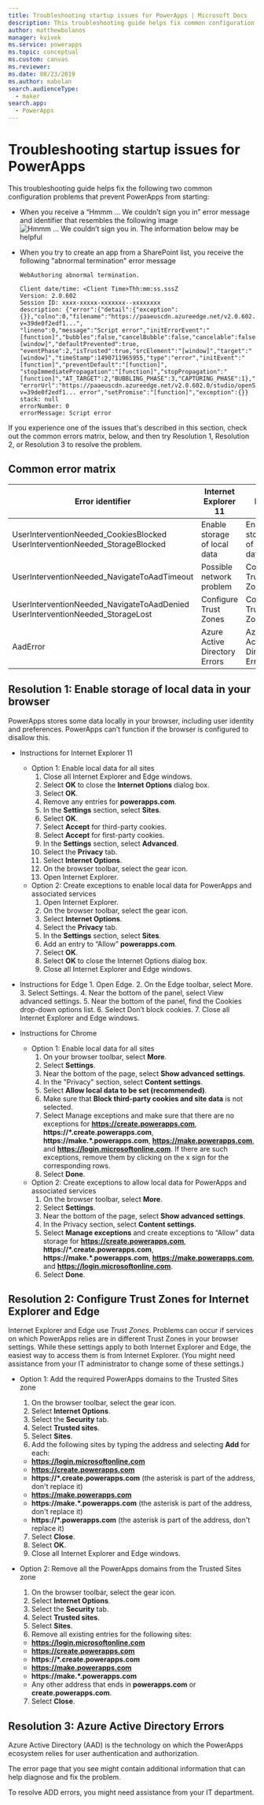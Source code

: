 ```yaml
---
title: Troubleshooting startup issues for PowerApps | Microsoft Docs
description: This troubleshooting guide helps fix common configuration problems that prevent PowerApps from starting.
author: matthewbolanos
manager: kvivek
ms.service: powerapps
ms.topic: conceptual
ms.custom: canvas
ms.reviewer: 
ms.date: 08/23/2019
ms.author: mabolan
search.audienceType: 
  - maker
search.app: 
  - PowerApps
---
```

# Troubleshooting startup issues for PowerApps

This troubleshooting guide helps fix the following two common configuration problems that prevent PowerApps from starting:

- When you receive a “Hmmm … We couldn’t sign you in” error message and identifier that resembles the following image
    ![Hmmm … We couldn’t sign you in. The information below may be helpful](./media/troubleshooting-startup-issues/error.png)

- When you try to create an app from a SharePoint list, you receive the following "abnormal termination" error message
    ```
    WebAuthoring abnormal termination.

    Client date/time: <Client Time>Thh:mm:ss.sssZ
    Version: 2.0.602
    Session ID: xxxx-xxxxx-xxxxxxx--xxxxxxxx
    description: {"error":{"detail":{"exception":{}},"colno":0,"filename":"https://paaeuscdn.azureedge.net/v2.0.602.0/studio/openSource/modified/winjs/js/base.js?v=39de0f2edf1...",
    "lineno":0,"message":"Script error","initErrorEvent":"[function]","bubbles":false,"cancelBubble":false,"cancelable":false,"currentTarget":"[window]","defaultPrevented":true,
    "eventPhase":2,"isTrusted":true,"srcElement":"[window]","target":"[window]","timeStamp":1490711965955,"type":"error","initEvent":"[function]","preventDefault":"[function]",
    "stopImmediatePropagation":"[function]","stopPropagation":"[function]","AT_TARGET":2,"BUBBLING_PHASE":3,"CAPTURING_PHASE":1},"errorLine":0,"errorCharacter":0,
    "errorUrl":"https://paaeuscdn.azureedge.net/v2.0.602.0/studio/openSource/modified/winjs/js/base.js?v=39de0f2edf1... error","setPromise":"[function]","exception":{}}
    stack: null
    errorNumber: 0
    errorMessage: Script error
    ```

If you experience one of the issues that's described in this section, check out the common errors matrix, below, and then try Resolution 1, Resolution 2, or Resolution 3 to resolve the problem.

## Common error matrix

| Error identifier                                                              | Internet Explorer 11          | Edge                          | Chrome                        |
|-------------------------------------------------------------------------------|-------------------------------|-------------------------------|-------------------------------|
| UserInterventionNeeded_CookiesBlocked UserInterventionNeeded_StorageBlocked   | Enable storage of local data  | Enable storage of local data  | Enable storage of local data  |
| UserInterventionNeeded_NavigateToAadTimeout                                   | Possible network problem      | Configure Trust Zones         | Possible network problem      |
| UserInterventionNeeded_NavigateToAadDenied UserInterventionNeeded_StorageLost | Configure Trust Zones         | Configure Trust Zones         | Not applicable                |
| AadError                                                                      | Azure Active Directory Errors | Azure Active Directory Errors | Azure Active Directory Errors |

## Resolution 1: Enable storage of local data in your browser
PowerApps stores some data locally in your browser, including user identity and preferences. PowerApps can’t function if the browser is configured to disallow this.

- Instructions for Internet Explorer 11
    - Option 1: Enable local data for all sites
        1. Close all Internet Explorer and Edge windows.
        2. Select __OK__ to close the __Internet Options__ dialog box.
        3. Select __OK__.
        4. Remove any entries for __powerapps.com__.
        5. In the __Settings__ section, select __Sites__.
        6. Select __OK__.
        7. Select __Accept__ for third-party cookies.
        8. Select __Accept__ for first-party cookies.
        9. In the __Settings__ section, select __Advanced__.
        10. Select the __Privacy__ tab.
        11. Select __Internet Options__.
        12. On the browser toolbar, select the gear icon.
        13. Open Internet Explorer.
    - Option 2: Create exceptions to enable local data for PowerApps and associated services
        1. Open Internet Explorer.
        2. On the browser toolbar, select the gear icon.
        3. Select __Internet Options__.
        4. Select the __Privacy__ tab.
        5. In the __Settings__ section, select __Sites__.
        6. Add an entry to “Allow” __powerapps.com__.
        7. Select __OK__.
        8. Select __OK__ to close the Internet Options dialog box.
        9. Close all Internet Explorer and Edge windows.

- Instructions for Edge
      1. Open Edge.
      2. On the Edge toolbar, select More.
      3. Select Settings.
      4. Near the bottom of the panel, select View advanced settings.
      5. Near the bottom of the panel, find the Cookies drop-down options list.
      6. Select Don’t block cookies.
      7. Close all Internet Explorer and Edge windows.

- Instructions for Chrome
    - Option 1: Enable local data for all sites
      1. On your browser toolbar, select __More__.
      2. Select __Settings__.
      3. Near the bottom of the page, select __Show advanced settings__.
      4. In the "Privacy" section, select __Content settings__.
      5. Select __Allow local data to be set (recommended)__.
      6. Make sure that __Block third-party cookies and site data__ is not selected.
      7. Select Manage exceptions and make sure that there are no exceptions for __https://create.powerapps.com__, __https://\*.create.powerapps.com__, __https://make.\*.powerapps.com__, __https://make.powerapps.com__, and __https://login.microsoftonline.com__. If there are such exceptions, remove them by clicking on the x sign for the corresponding rows.
      8. Select __Done__.
    - Option 2: Create exceptions to allow local data for PowerApps and associated services
      1. On the browser toolbar, select __More__.
      2. Select __Settings__.
      3. Near the bottom of the page, select __Show advanced settings__.
      4. In the Privacy section, select __Content settings__.
      5. Select __Manage exceptions__ and create exceptions to “Allow” data storage for __https://create.powerapps.com__, __https://\*.create.powerapps.com__, __https://make.\*.powerapps.com__, __https://make.powerapps.com__, and __https://login.microsoftonline.com__.
      6. Select __Done__.


## Resolution 2: Configure Trust Zones for Internet Explorer and Edge
Internet Explorer and Edge use *Trust Zones*. Problems can occur if services on which PowerApps relies are in different Trust Zones in your browser settings. While these settings apply to both Internet Explorer and Edge, the easiest way to access them is from Internet Explorer. (You might need assistance from your IT administrator to change some of these settings.)

- Option 1: Add the required PowerApps domains to the Trusted Sites zone
  1. On the browser toolbar, select the gear icon.
  2. Select __Internet Options__.
  3. Select the __Security__ tab.
  4. Select __Trusted sites__.
  5. Select __Sites__.
  6. Add the following sites by typing the address and selecting __Add__ for each:
    - __https://login.microsoftonline.com__
    - __https://create.powerapps.com__
    - __https://*.create.powerapps.com__ (the asterisk is part of the address, don't replace it)
    - __https://make.powerapps.com__
    - __https://make.*.powerapps.com__ (the asterisk is part of the address, don't replace it)
    - __https://*.powerapps.com__ (the asterisk is part of the address, don't replace it)
  7. Select __Close__.
  8. Select __OK__.
  9. Close all Internet Explorer and Edge windows.
 

- Option 2: Remove all the PowerApps domains from the Trusted Sites zone
  1. On the browser toolbar, select the gear icon.
  2. Select __Internet Options__.
  3. Select the __Security__ tab.
  4. Select __Trusted sites__.
  5. Select __Sites__.
  6. Remove all existing entries for the following sites:
    - __https://login.microsoftonline.com__
    - __https://create.powerapps.com__
    - __https://*.create.powerapps.com__
    - __https://make.powerapps.com__
    - __https://make.*.powerapps.com__ 
    - Any other address that ends in __powerapps.com__ or __create.powerapps.com__.
  7. Select __Close__.

## Resolution 3: Azure Active Directory Errors
Azure Active Directory (AAD) is the technology on which the PowerApps ecosystem relies for user authentication and authorization.

The error page that you see might contain additional information that can help diagnose and fix the problem.

To resolve ADD errors, you might need assistance from your IT department.
